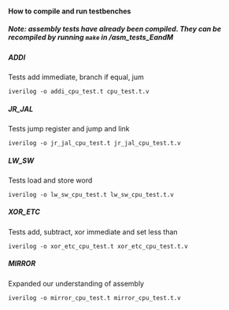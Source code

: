 #### How to compile and run testbenches

##### Note: assembly tests have already been compiled. They can be recompiled by running ```make``` in /asm_tests_EandM

##### ADDI
Tests add immediate, branch if equal, jum
```
iverilog -o addi_cpu_test.t cpu_test.t.v
```

##### JR_JAL
Tests jump register and jump and link
```
iverilog -o jr_jal_cpu_test.t jr_jal_cpu_test.t.v
```

##### LW_SW
Tests load and store word
```
iverilog -o lw_sw_cpu_test.t lw_sw_cpu_test.t.v
```

##### XOR_ETC
Tests add, subtract, xor immediate and set less than
```
iverilog -o xor_etc_cpu_test.t xor_etc_cpu_test.t.v
```

##### MIRROR
Expanded our understanding of assembly
```
iverilog -o mirror_cpu_test.t mirror_cpu_test.t.v
```
